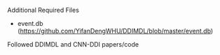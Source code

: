 Additional Required Files
  - event.db (https://github.com/YifanDengWHU/DDIMDL/blob/master/event.db)

Followed DDIMDL and CNN-DDI papers/code
